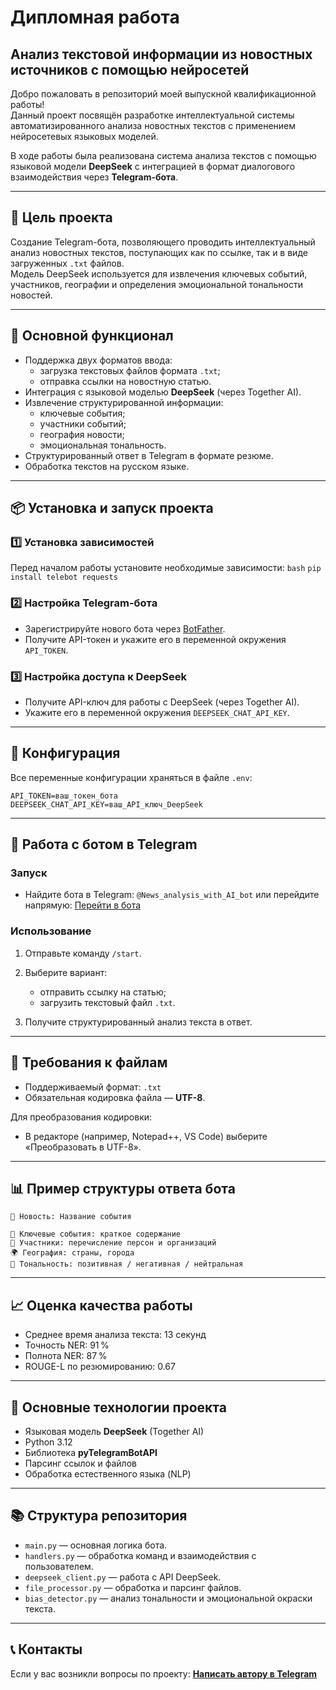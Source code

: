 # Дипломная работа

## Анализ текстовой информации из новостных источников с помощью нейросетей

Добро пожаловать в репозиторий моей выпускной квалификационной работы!  
Данный проект посвящён разработке интеллектуальной системы автоматизированного анализа новостных текстов с применением нейросетевых языковых моделей.  

В ходе работы была реализована система анализа текстов с помощью языковой модели **DeepSeek** с интеграцией в формат диалогового взаимодействия через **Telegram-бота**.

---

## 📌 Цель проекта
Создание Telegram-бота, позволяющего проводить интеллектуальный анализ новостных текстов, поступающих как по ссылке, так и в виде загруженных `.txt` файлов.  
Модель DeepSeek используется для извлечения ключевых событий, участников, географии и определения эмоциональной тональности новостей.

---

## 🚀 Основной функционал
- Поддержка двух форматов ввода:  
  - загрузка текстовых файлов формата `.txt`;
  - отправка ссылки на новостную статью.
- Интеграция с языковой моделью **DeepSeek** (через Together AI).
- Извлечение структурированной информации:
  - ключевые события;
  - участники событий;
  - география новости;
  - эмоциональная тональность.
- Структурированный ответ в Telegram в формате резюме.
- Обработка текстов на русском языке.

---

## 📦 Установка и запуск проекта
### 1️⃣ Установка зависимостей
Перед началом работы установите необходимые зависимости:
```bash```
```pip install telebot requests```
### 2️⃣ Настройка Telegram-бота
* Зарегистрируйте нового бота через [BotFather](https://core.telegram.org/bots#botfather).
* Получите API-токен и укажите его в переменной окружения `API_TOKEN`.
### 3️⃣ Настройка доступа к DeepSeek
* Получите API-ключ для работы с DeepSeek (через Together AI).
* Укажите его в переменной окружения `DEEPSEEK_CHAT_API_KEY`.

---
## 🔧 Конфигурация
Все переменные конфигурации храняться в файле `.env`:
```
API_TOKEN=ваш_токен_бота
DEEPSEEK_CHAT_API_KEY=ваш_API_ключ_DeepSeek
```

---

## 🤖 Работа с ботом в Telegram

### Запуск

* Найдите бота в Telegram:
  `@News_analysis_with_AI_bot`
  или перейдите напрямую: [Перейти в бота](https://t.me/News_analysis_with_AI_bot)

### Использование

1. Отправьте команду `/start`.
2. Выберите вариант:

   * отправить ссылку на статью;
   * загрузить текстовый файл `.txt`.
3. Получите структурированный анализ текста в ответ.

---

## 📝 Требования к файлам

* Поддерживаемый формат: `.txt`
* Обязательная кодировка файла — **UTF-8**.

Для преобразования кодировки:

* В редакторе (например, Notepad++, VS Code) выберите «Преобразовать в UTF-8».

---

## 📊 Пример структуры ответа бота

```
📰 Новость: Название события

🔹 Ключевые события: краткое содержание
👥 Участники: перечисление персон и организаций
🌍 География: страны, города
🧠 Тональность: позитивная / негативная / нейтральная
```

---

## 📈 Оценка качества работы

* Среднее время анализа текста: 13 секунд
* Точность NER: 91 %
* Полнота NER: 87 %
* ROUGE-L по резюмированию: 0.67

---

## 🔗 Основные технологии проекта

* Языковая модель **DeepSeek** (Together AI)
* Python 3.12
* Библиотека **pyTelegramBotAPI**
* Парсинг ссылок и файлов
* Обработка естественного языка (NLP)

---

## 📚 Структура репозитория

* `main.py` — основная логика бота.
* `handlers.py` — обработка команд и взаимодействия с пользователем.
* `deepseek_client.py` — работа с API DeepSeek.
* `file_processor.py` — обработка и парсинг файлов.
* `bias_detector.py` — анализ тональности и эмоциональной окраски текста.

---

## 📞 Контакты

Если у вас возникли вопросы по проекту:
**[Написать автору в Telegram](https://t.me/oneKITSUNE)**
